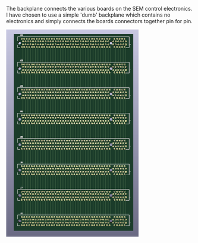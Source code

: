 The backplane connects the various boards on the SEM control electronics. I have chosen to use a simple 'dumb' backplane which contains no electronics and simply connects the boards connectors together pin for pin.

![plot](./Backplane.png)
